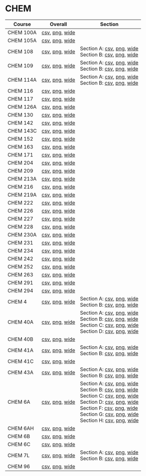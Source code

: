 # CHEM

| Course | Overall | Section |
| ------ | ------- | ------- |
| CHEM 100A | [csv](https://github.com/UCSD-Historical-Enrollment-Data/2024Fall/blob/main/overall/CHEM%20100A.csv), [png](https://raw.githubusercontent.com/UCSD-Historical-Enrollment-Data/2024Fall/main/plot_overall/CHEM%20100A.png), [wide](https://raw.githubusercontent.com/UCSD-Historical-Enrollment-Data/2024Fall/main/plot_overall_wide/CHEM%20100A.png) |  |
| CHEM 105A | [csv](https://github.com/UCSD-Historical-Enrollment-Data/2024Fall/blob/main/overall/CHEM%20105A.csv), [png](https://raw.githubusercontent.com/UCSD-Historical-Enrollment-Data/2024Fall/main/plot_overall/CHEM%20105A.png), [wide](https://raw.githubusercontent.com/UCSD-Historical-Enrollment-Data/2024Fall/main/plot_overall_wide/CHEM%20105A.png) |  |
| CHEM 108 | [csv](https://github.com/UCSD-Historical-Enrollment-Data/2024Fall/blob/main/overall/CHEM%20108.csv), [png](https://raw.githubusercontent.com/UCSD-Historical-Enrollment-Data/2024Fall/main/plot_overall/CHEM%20108.png), [wide](https://raw.githubusercontent.com/UCSD-Historical-Enrollment-Data/2024Fall/main/plot_overall_wide/CHEM%20108.png) | Section A: [csv](https://github.com/UCSD-Historical-Enrollment-Data/2024Fall/blob/main/section/CHEM%20108_A.csv), [png](https://raw.githubusercontent.com/UCSD-Historical-Enrollment-Data/2024Fall/main/plot_section/CHEM%20108_A.png), [wide](https://raw.githubusercontent.com/UCSD-Historical-Enrollment-Data/2024Fall/main/plot_section_wide/CHEM%20108_A.png)<br>Section B: [csv](https://github.com/UCSD-Historical-Enrollment-Data/2024Fall/blob/main/section/CHEM%20108_B.csv), [png](https://raw.githubusercontent.com/UCSD-Historical-Enrollment-Data/2024Fall/main/plot_section/CHEM%20108_B.png), [wide](https://raw.githubusercontent.com/UCSD-Historical-Enrollment-Data/2024Fall/main/plot_section_wide/CHEM%20108_B.png) |
| CHEM 109 | [csv](https://github.com/UCSD-Historical-Enrollment-Data/2024Fall/blob/main/overall/CHEM%20109.csv), [png](https://raw.githubusercontent.com/UCSD-Historical-Enrollment-Data/2024Fall/main/plot_overall/CHEM%20109.png), [wide](https://raw.githubusercontent.com/UCSD-Historical-Enrollment-Data/2024Fall/main/plot_overall_wide/CHEM%20109.png) | Section A: [csv](https://github.com/UCSD-Historical-Enrollment-Data/2024Fall/blob/main/section/CHEM%20109_A.csv), [png](https://raw.githubusercontent.com/UCSD-Historical-Enrollment-Data/2024Fall/main/plot_section/CHEM%20109_A.png), [wide](https://raw.githubusercontent.com/UCSD-Historical-Enrollment-Data/2024Fall/main/plot_section_wide/CHEM%20109_A.png)<br>Section B: [csv](https://github.com/UCSD-Historical-Enrollment-Data/2024Fall/blob/main/section/CHEM%20109_B.csv), [png](https://raw.githubusercontent.com/UCSD-Historical-Enrollment-Data/2024Fall/main/plot_section/CHEM%20109_B.png), [wide](https://raw.githubusercontent.com/UCSD-Historical-Enrollment-Data/2024Fall/main/plot_section_wide/CHEM%20109_B.png) |
| CHEM 114A | [csv](https://github.com/UCSD-Historical-Enrollment-Data/2024Fall/blob/main/overall/CHEM%20114A.csv), [png](https://raw.githubusercontent.com/UCSD-Historical-Enrollment-Data/2024Fall/main/plot_overall/CHEM%20114A.png), [wide](https://raw.githubusercontent.com/UCSD-Historical-Enrollment-Data/2024Fall/main/plot_overall_wide/CHEM%20114A.png) | Section A: [csv](https://github.com/UCSD-Historical-Enrollment-Data/2024Fall/blob/main/section/CHEM%20114A_A.csv), [png](https://raw.githubusercontent.com/UCSD-Historical-Enrollment-Data/2024Fall/main/plot_section/CHEM%20114A_A.png), [wide](https://raw.githubusercontent.com/UCSD-Historical-Enrollment-Data/2024Fall/main/plot_section_wide/CHEM%20114A_A.png)<br>Section B: [csv](https://github.com/UCSD-Historical-Enrollment-Data/2024Fall/blob/main/section/CHEM%20114A_B.csv), [png](https://raw.githubusercontent.com/UCSD-Historical-Enrollment-Data/2024Fall/main/plot_section/CHEM%20114A_B.png), [wide](https://raw.githubusercontent.com/UCSD-Historical-Enrollment-Data/2024Fall/main/plot_section_wide/CHEM%20114A_B.png) |
| CHEM 116 | [csv](https://github.com/UCSD-Historical-Enrollment-Data/2024Fall/blob/main/overall/CHEM%20116.csv), [png](https://raw.githubusercontent.com/UCSD-Historical-Enrollment-Data/2024Fall/main/plot_overall/CHEM%20116.png), [wide](https://raw.githubusercontent.com/UCSD-Historical-Enrollment-Data/2024Fall/main/plot_overall_wide/CHEM%20116.png) |  |
| CHEM 117 | [csv](https://github.com/UCSD-Historical-Enrollment-Data/2024Fall/blob/main/overall/CHEM%20117.csv), [png](https://raw.githubusercontent.com/UCSD-Historical-Enrollment-Data/2024Fall/main/plot_overall/CHEM%20117.png), [wide](https://raw.githubusercontent.com/UCSD-Historical-Enrollment-Data/2024Fall/main/plot_overall_wide/CHEM%20117.png) |  |
| CHEM 126A | [csv](https://github.com/UCSD-Historical-Enrollment-Data/2024Fall/blob/main/overall/CHEM%20126A.csv), [png](https://raw.githubusercontent.com/UCSD-Historical-Enrollment-Data/2024Fall/main/plot_overall/CHEM%20126A.png), [wide](https://raw.githubusercontent.com/UCSD-Historical-Enrollment-Data/2024Fall/main/plot_overall_wide/CHEM%20126A.png) |  |
| CHEM 130 | [csv](https://github.com/UCSD-Historical-Enrollment-Data/2024Fall/blob/main/overall/CHEM%20130.csv), [png](https://raw.githubusercontent.com/UCSD-Historical-Enrollment-Data/2024Fall/main/plot_overall/CHEM%20130.png), [wide](https://raw.githubusercontent.com/UCSD-Historical-Enrollment-Data/2024Fall/main/plot_overall_wide/CHEM%20130.png) |  |
| CHEM 142 | [csv](https://github.com/UCSD-Historical-Enrollment-Data/2024Fall/blob/main/overall/CHEM%20142.csv), [png](https://raw.githubusercontent.com/UCSD-Historical-Enrollment-Data/2024Fall/main/plot_overall/CHEM%20142.png), [wide](https://raw.githubusercontent.com/UCSD-Historical-Enrollment-Data/2024Fall/main/plot_overall_wide/CHEM%20142.png) |  |
| CHEM 143C | [csv](https://github.com/UCSD-Historical-Enrollment-Data/2024Fall/blob/main/overall/CHEM%20143C.csv), [png](https://raw.githubusercontent.com/UCSD-Historical-Enrollment-Data/2024Fall/main/plot_overall/CHEM%20143C.png), [wide](https://raw.githubusercontent.com/UCSD-Historical-Enrollment-Data/2024Fall/main/plot_overall_wide/CHEM%20143C.png) |  |
| CHEM 152 | [csv](https://github.com/UCSD-Historical-Enrollment-Data/2024Fall/blob/main/overall/CHEM%20152.csv), [png](https://raw.githubusercontent.com/UCSD-Historical-Enrollment-Data/2024Fall/main/plot_overall/CHEM%20152.png), [wide](https://raw.githubusercontent.com/UCSD-Historical-Enrollment-Data/2024Fall/main/plot_overall_wide/CHEM%20152.png) |  |
| CHEM 163 | [csv](https://github.com/UCSD-Historical-Enrollment-Data/2024Fall/blob/main/overall/CHEM%20163.csv), [png](https://raw.githubusercontent.com/UCSD-Historical-Enrollment-Data/2024Fall/main/plot_overall/CHEM%20163.png), [wide](https://raw.githubusercontent.com/UCSD-Historical-Enrollment-Data/2024Fall/main/plot_overall_wide/CHEM%20163.png) |  |
| CHEM 171 | [csv](https://github.com/UCSD-Historical-Enrollment-Data/2024Fall/blob/main/overall/CHEM%20171.csv), [png](https://raw.githubusercontent.com/UCSD-Historical-Enrollment-Data/2024Fall/main/plot_overall/CHEM%20171.png), [wide](https://raw.githubusercontent.com/UCSD-Historical-Enrollment-Data/2024Fall/main/plot_overall_wide/CHEM%20171.png) |  |
| CHEM 204 | [csv](https://github.com/UCSD-Historical-Enrollment-Data/2024Fall/blob/main/overall/CHEM%20204.csv), [png](https://raw.githubusercontent.com/UCSD-Historical-Enrollment-Data/2024Fall/main/plot_overall/CHEM%20204.png), [wide](https://raw.githubusercontent.com/UCSD-Historical-Enrollment-Data/2024Fall/main/plot_overall_wide/CHEM%20204.png) |  |
| CHEM 209 | [csv](https://github.com/UCSD-Historical-Enrollment-Data/2024Fall/blob/main/overall/CHEM%20209.csv), [png](https://raw.githubusercontent.com/UCSD-Historical-Enrollment-Data/2024Fall/main/plot_overall/CHEM%20209.png), [wide](https://raw.githubusercontent.com/UCSD-Historical-Enrollment-Data/2024Fall/main/plot_overall_wide/CHEM%20209.png) |  |
| CHEM 213A | [csv](https://github.com/UCSD-Historical-Enrollment-Data/2024Fall/blob/main/overall/CHEM%20213A.csv), [png](https://raw.githubusercontent.com/UCSD-Historical-Enrollment-Data/2024Fall/main/plot_overall/CHEM%20213A.png), [wide](https://raw.githubusercontent.com/UCSD-Historical-Enrollment-Data/2024Fall/main/plot_overall_wide/CHEM%20213A.png) |  |
| CHEM 216 | [csv](https://github.com/UCSD-Historical-Enrollment-Data/2024Fall/blob/main/overall/CHEM%20216.csv), [png](https://raw.githubusercontent.com/UCSD-Historical-Enrollment-Data/2024Fall/main/plot_overall/CHEM%20216.png), [wide](https://raw.githubusercontent.com/UCSD-Historical-Enrollment-Data/2024Fall/main/plot_overall_wide/CHEM%20216.png) |  |
| CHEM 219A | [csv](https://github.com/UCSD-Historical-Enrollment-Data/2024Fall/blob/main/overall/CHEM%20219A.csv), [png](https://raw.githubusercontent.com/UCSD-Historical-Enrollment-Data/2024Fall/main/plot_overall/CHEM%20219A.png), [wide](https://raw.githubusercontent.com/UCSD-Historical-Enrollment-Data/2024Fall/main/plot_overall_wide/CHEM%20219A.png) |  |
| CHEM 222 | [csv](https://github.com/UCSD-Historical-Enrollment-Data/2024Fall/blob/main/overall/CHEM%20222.csv), [png](https://raw.githubusercontent.com/UCSD-Historical-Enrollment-Data/2024Fall/main/plot_overall/CHEM%20222.png), [wide](https://raw.githubusercontent.com/UCSD-Historical-Enrollment-Data/2024Fall/main/plot_overall_wide/CHEM%20222.png) |  |
| CHEM 226 | [csv](https://github.com/UCSD-Historical-Enrollment-Data/2024Fall/blob/main/overall/CHEM%20226.csv), [png](https://raw.githubusercontent.com/UCSD-Historical-Enrollment-Data/2024Fall/main/plot_overall/CHEM%20226.png), [wide](https://raw.githubusercontent.com/UCSD-Historical-Enrollment-Data/2024Fall/main/plot_overall_wide/CHEM%20226.png) |  |
| CHEM 227 | [csv](https://github.com/UCSD-Historical-Enrollment-Data/2024Fall/blob/main/overall/CHEM%20227.csv), [png](https://raw.githubusercontent.com/UCSD-Historical-Enrollment-Data/2024Fall/main/plot_overall/CHEM%20227.png), [wide](https://raw.githubusercontent.com/UCSD-Historical-Enrollment-Data/2024Fall/main/plot_overall_wide/CHEM%20227.png) |  |
| CHEM 228 | [csv](https://github.com/UCSD-Historical-Enrollment-Data/2024Fall/blob/main/overall/CHEM%20228.csv), [png](https://raw.githubusercontent.com/UCSD-Historical-Enrollment-Data/2024Fall/main/plot_overall/CHEM%20228.png), [wide](https://raw.githubusercontent.com/UCSD-Historical-Enrollment-Data/2024Fall/main/plot_overall_wide/CHEM%20228.png) |  |
| CHEM 230A | [csv](https://github.com/UCSD-Historical-Enrollment-Data/2024Fall/blob/main/overall/CHEM%20230A.csv), [png](https://raw.githubusercontent.com/UCSD-Historical-Enrollment-Data/2024Fall/main/plot_overall/CHEM%20230A.png), [wide](https://raw.githubusercontent.com/UCSD-Historical-Enrollment-Data/2024Fall/main/plot_overall_wide/CHEM%20230A.png) |  |
| CHEM 231 | [csv](https://github.com/UCSD-Historical-Enrollment-Data/2024Fall/blob/main/overall/CHEM%20231.csv), [png](https://raw.githubusercontent.com/UCSD-Historical-Enrollment-Data/2024Fall/main/plot_overall/CHEM%20231.png), [wide](https://raw.githubusercontent.com/UCSD-Historical-Enrollment-Data/2024Fall/main/plot_overall_wide/CHEM%20231.png) |  |
| CHEM 234 | [csv](https://github.com/UCSD-Historical-Enrollment-Data/2024Fall/blob/main/overall/CHEM%20234.csv), [png](https://raw.githubusercontent.com/UCSD-Historical-Enrollment-Data/2024Fall/main/plot_overall/CHEM%20234.png), [wide](https://raw.githubusercontent.com/UCSD-Historical-Enrollment-Data/2024Fall/main/plot_overall_wide/CHEM%20234.png) |  |
| CHEM 242 | [csv](https://github.com/UCSD-Historical-Enrollment-Data/2024Fall/blob/main/overall/CHEM%20242.csv), [png](https://raw.githubusercontent.com/UCSD-Historical-Enrollment-Data/2024Fall/main/plot_overall/CHEM%20242.png), [wide](https://raw.githubusercontent.com/UCSD-Historical-Enrollment-Data/2024Fall/main/plot_overall_wide/CHEM%20242.png) |  |
| CHEM 252 | [csv](https://github.com/UCSD-Historical-Enrollment-Data/2024Fall/blob/main/overall/CHEM%20252.csv), [png](https://raw.githubusercontent.com/UCSD-Historical-Enrollment-Data/2024Fall/main/plot_overall/CHEM%20252.png), [wide](https://raw.githubusercontent.com/UCSD-Historical-Enrollment-Data/2024Fall/main/plot_overall_wide/CHEM%20252.png) |  |
| CHEM 263 | [csv](https://github.com/UCSD-Historical-Enrollment-Data/2024Fall/blob/main/overall/CHEM%20263.csv), [png](https://raw.githubusercontent.com/UCSD-Historical-Enrollment-Data/2024Fall/main/plot_overall/CHEM%20263.png), [wide](https://raw.githubusercontent.com/UCSD-Historical-Enrollment-Data/2024Fall/main/plot_overall_wide/CHEM%20263.png) |  |
| CHEM 291 | [csv](https://github.com/UCSD-Historical-Enrollment-Data/2024Fall/blob/main/overall/CHEM%20291.csv), [png](https://raw.githubusercontent.com/UCSD-Historical-Enrollment-Data/2024Fall/main/plot_overall/CHEM%20291.png), [wide](https://raw.githubusercontent.com/UCSD-Historical-Enrollment-Data/2024Fall/main/plot_overall_wide/CHEM%20291.png) |  |
| CHEM 294 | [csv](https://github.com/UCSD-Historical-Enrollment-Data/2024Fall/blob/main/overall/CHEM%20294.csv), [png](https://raw.githubusercontent.com/UCSD-Historical-Enrollment-Data/2024Fall/main/plot_overall/CHEM%20294.png), [wide](https://raw.githubusercontent.com/UCSD-Historical-Enrollment-Data/2024Fall/main/plot_overall_wide/CHEM%20294.png) |  |
| CHEM 4 | [csv](https://github.com/UCSD-Historical-Enrollment-Data/2024Fall/blob/main/overall/CHEM%204.csv), [png](https://raw.githubusercontent.com/UCSD-Historical-Enrollment-Data/2024Fall/main/plot_overall/CHEM%204.png), [wide](https://raw.githubusercontent.com/UCSD-Historical-Enrollment-Data/2024Fall/main/plot_overall_wide/CHEM%204.png) | Section A: [csv](https://github.com/UCSD-Historical-Enrollment-Data/2024Fall/blob/main/section/CHEM%204_A.csv), [png](https://raw.githubusercontent.com/UCSD-Historical-Enrollment-Data/2024Fall/main/plot_section/CHEM%204_A.png), [wide](https://raw.githubusercontent.com/UCSD-Historical-Enrollment-Data/2024Fall/main/plot_section_wide/CHEM%204_A.png)<br>Section B: [csv](https://github.com/UCSD-Historical-Enrollment-Data/2024Fall/blob/main/section/CHEM%204_B.csv), [png](https://raw.githubusercontent.com/UCSD-Historical-Enrollment-Data/2024Fall/main/plot_section/CHEM%204_B.png), [wide](https://raw.githubusercontent.com/UCSD-Historical-Enrollment-Data/2024Fall/main/plot_section_wide/CHEM%204_B.png) |
| CHEM 40A | [csv](https://github.com/UCSD-Historical-Enrollment-Data/2024Fall/blob/main/overall/CHEM%2040A.csv), [png](https://raw.githubusercontent.com/UCSD-Historical-Enrollment-Data/2024Fall/main/plot_overall/CHEM%2040A.png), [wide](https://raw.githubusercontent.com/UCSD-Historical-Enrollment-Data/2024Fall/main/plot_overall_wide/CHEM%2040A.png) | Section A: [csv](https://github.com/UCSD-Historical-Enrollment-Data/2024Fall/blob/main/section/CHEM%2040A_A.csv), [png](https://raw.githubusercontent.com/UCSD-Historical-Enrollment-Data/2024Fall/main/plot_section/CHEM%2040A_A.png), [wide](https://raw.githubusercontent.com/UCSD-Historical-Enrollment-Data/2024Fall/main/plot_section_wide/CHEM%2040A_A.png)<br>Section B: [csv](https://github.com/UCSD-Historical-Enrollment-Data/2024Fall/blob/main/section/CHEM%2040A_B.csv), [png](https://raw.githubusercontent.com/UCSD-Historical-Enrollment-Data/2024Fall/main/plot_section/CHEM%2040A_B.png), [wide](https://raw.githubusercontent.com/UCSD-Historical-Enrollment-Data/2024Fall/main/plot_section_wide/CHEM%2040A_B.png)<br>Section C: [csv](https://github.com/UCSD-Historical-Enrollment-Data/2024Fall/blob/main/section/CHEM%2040A_C.csv), [png](https://raw.githubusercontent.com/UCSD-Historical-Enrollment-Data/2024Fall/main/plot_section/CHEM%2040A_C.png), [wide](https://raw.githubusercontent.com/UCSD-Historical-Enrollment-Data/2024Fall/main/plot_section_wide/CHEM%2040A_C.png)<br>Section D: [csv](https://github.com/UCSD-Historical-Enrollment-Data/2024Fall/blob/main/section/CHEM%2040A_D.csv), [png](https://raw.githubusercontent.com/UCSD-Historical-Enrollment-Data/2024Fall/main/plot_section/CHEM%2040A_D.png), [wide](https://raw.githubusercontent.com/UCSD-Historical-Enrollment-Data/2024Fall/main/plot_section_wide/CHEM%2040A_D.png) |
| CHEM 40B | [csv](https://github.com/UCSD-Historical-Enrollment-Data/2024Fall/blob/main/overall/CHEM%2040B.csv), [png](https://raw.githubusercontent.com/UCSD-Historical-Enrollment-Data/2024Fall/main/plot_overall/CHEM%2040B.png), [wide](https://raw.githubusercontent.com/UCSD-Historical-Enrollment-Data/2024Fall/main/plot_overall_wide/CHEM%2040B.png) |  |
| CHEM 41A | [csv](https://github.com/UCSD-Historical-Enrollment-Data/2024Fall/blob/main/overall/CHEM%2041A.csv), [png](https://raw.githubusercontent.com/UCSD-Historical-Enrollment-Data/2024Fall/main/plot_overall/CHEM%2041A.png), [wide](https://raw.githubusercontent.com/UCSD-Historical-Enrollment-Data/2024Fall/main/plot_overall_wide/CHEM%2041A.png) | Section A: [csv](https://github.com/UCSD-Historical-Enrollment-Data/2024Fall/blob/main/section/CHEM%2041A_A.csv), [png](https://raw.githubusercontent.com/UCSD-Historical-Enrollment-Data/2024Fall/main/plot_section/CHEM%2041A_A.png), [wide](https://raw.githubusercontent.com/UCSD-Historical-Enrollment-Data/2024Fall/main/plot_section_wide/CHEM%2041A_A.png)<br>Section B: [csv](https://github.com/UCSD-Historical-Enrollment-Data/2024Fall/blob/main/section/CHEM%2041A_B.csv), [png](https://raw.githubusercontent.com/UCSD-Historical-Enrollment-Data/2024Fall/main/plot_section/CHEM%2041A_B.png), [wide](https://raw.githubusercontent.com/UCSD-Historical-Enrollment-Data/2024Fall/main/plot_section_wide/CHEM%2041A_B.png) |
| CHEM 41C | [csv](https://github.com/UCSD-Historical-Enrollment-Data/2024Fall/blob/main/overall/CHEM%2041C.csv), [png](https://raw.githubusercontent.com/UCSD-Historical-Enrollment-Data/2024Fall/main/plot_overall/CHEM%2041C.png), [wide](https://raw.githubusercontent.com/UCSD-Historical-Enrollment-Data/2024Fall/main/plot_overall_wide/CHEM%2041C.png) |  |
| CHEM 43A | [csv](https://github.com/UCSD-Historical-Enrollment-Data/2024Fall/blob/main/overall/CHEM%2043A.csv), [png](https://raw.githubusercontent.com/UCSD-Historical-Enrollment-Data/2024Fall/main/plot_overall/CHEM%2043A.png), [wide](https://raw.githubusercontent.com/UCSD-Historical-Enrollment-Data/2024Fall/main/plot_overall_wide/CHEM%2043A.png) | Section A: [csv](https://github.com/UCSD-Historical-Enrollment-Data/2024Fall/blob/main/section/CHEM%2043A_A.csv), [png](https://raw.githubusercontent.com/UCSD-Historical-Enrollment-Data/2024Fall/main/plot_section/CHEM%2043A_A.png), [wide](https://raw.githubusercontent.com/UCSD-Historical-Enrollment-Data/2024Fall/main/plot_section_wide/CHEM%2043A_A.png)<br>Section B: [csv](https://github.com/UCSD-Historical-Enrollment-Data/2024Fall/blob/main/section/CHEM%2043A_B.csv), [png](https://raw.githubusercontent.com/UCSD-Historical-Enrollment-Data/2024Fall/main/plot_section/CHEM%2043A_B.png), [wide](https://raw.githubusercontent.com/UCSD-Historical-Enrollment-Data/2024Fall/main/plot_section_wide/CHEM%2043A_B.png) |
| CHEM 6A | [csv](https://github.com/UCSD-Historical-Enrollment-Data/2024Fall/blob/main/overall/CHEM%206A.csv), [png](https://raw.githubusercontent.com/UCSD-Historical-Enrollment-Data/2024Fall/main/plot_overall/CHEM%206A.png), [wide](https://raw.githubusercontent.com/UCSD-Historical-Enrollment-Data/2024Fall/main/plot_overall_wide/CHEM%206A.png) | Section A: [csv](https://github.com/UCSD-Historical-Enrollment-Data/2024Fall/blob/main/section/CHEM%206A_A.csv), [png](https://raw.githubusercontent.com/UCSD-Historical-Enrollment-Data/2024Fall/main/plot_section/CHEM%206A_A.png), [wide](https://raw.githubusercontent.com/UCSD-Historical-Enrollment-Data/2024Fall/main/plot_section_wide/CHEM%206A_A.png)<br>Section B: [csv](https://github.com/UCSD-Historical-Enrollment-Data/2024Fall/blob/main/section/CHEM%206A_B.csv), [png](https://raw.githubusercontent.com/UCSD-Historical-Enrollment-Data/2024Fall/main/plot_section/CHEM%206A_B.png), [wide](https://raw.githubusercontent.com/UCSD-Historical-Enrollment-Data/2024Fall/main/plot_section_wide/CHEM%206A_B.png)<br>Section C: [csv](https://github.com/UCSD-Historical-Enrollment-Data/2024Fall/blob/main/section/CHEM%206A_C.csv), [png](https://raw.githubusercontent.com/UCSD-Historical-Enrollment-Data/2024Fall/main/plot_section/CHEM%206A_C.png), [wide](https://raw.githubusercontent.com/UCSD-Historical-Enrollment-Data/2024Fall/main/plot_section_wide/CHEM%206A_C.png)<br>Section D: [csv](https://github.com/UCSD-Historical-Enrollment-Data/2024Fall/blob/main/section/CHEM%206A_D.csv), [png](https://raw.githubusercontent.com/UCSD-Historical-Enrollment-Data/2024Fall/main/plot_section/CHEM%206A_D.png), [wide](https://raw.githubusercontent.com/UCSD-Historical-Enrollment-Data/2024Fall/main/plot_section_wide/CHEM%206A_D.png)<br>Section F: [csv](https://github.com/UCSD-Historical-Enrollment-Data/2024Fall/blob/main/section/CHEM%206A_F.csv), [png](https://raw.githubusercontent.com/UCSD-Historical-Enrollment-Data/2024Fall/main/plot_section/CHEM%206A_F.png), [wide](https://raw.githubusercontent.com/UCSD-Historical-Enrollment-Data/2024Fall/main/plot_section_wide/CHEM%206A_F.png)<br>Section G: [csv](https://github.com/UCSD-Historical-Enrollment-Data/2024Fall/blob/main/section/CHEM%206A_G.csv), [png](https://raw.githubusercontent.com/UCSD-Historical-Enrollment-Data/2024Fall/main/plot_section/CHEM%206A_G.png), [wide](https://raw.githubusercontent.com/UCSD-Historical-Enrollment-Data/2024Fall/main/plot_section_wide/CHEM%206A_G.png)<br>Section H: [csv](https://github.com/UCSD-Historical-Enrollment-Data/2024Fall/blob/main/section/CHEM%206A_H.csv), [png](https://raw.githubusercontent.com/UCSD-Historical-Enrollment-Data/2024Fall/main/plot_section/CHEM%206A_H.png), [wide](https://raw.githubusercontent.com/UCSD-Historical-Enrollment-Data/2024Fall/main/plot_section_wide/CHEM%206A_H.png) |
| CHEM 6AH | [csv](https://github.com/UCSD-Historical-Enrollment-Data/2024Fall/blob/main/overall/CHEM%206AH.csv), [png](https://raw.githubusercontent.com/UCSD-Historical-Enrollment-Data/2024Fall/main/plot_overall/CHEM%206AH.png), [wide](https://raw.githubusercontent.com/UCSD-Historical-Enrollment-Data/2024Fall/main/plot_overall_wide/CHEM%206AH.png) |  |
| CHEM 6B | [csv](https://github.com/UCSD-Historical-Enrollment-Data/2024Fall/blob/main/overall/CHEM%206B.csv), [png](https://raw.githubusercontent.com/UCSD-Historical-Enrollment-Data/2024Fall/main/plot_overall/CHEM%206B.png), [wide](https://raw.githubusercontent.com/UCSD-Historical-Enrollment-Data/2024Fall/main/plot_overall_wide/CHEM%206B.png) |  |
| CHEM 6C | [csv](https://github.com/UCSD-Historical-Enrollment-Data/2024Fall/blob/main/overall/CHEM%206C.csv), [png](https://raw.githubusercontent.com/UCSD-Historical-Enrollment-Data/2024Fall/main/plot_overall/CHEM%206C.png), [wide](https://raw.githubusercontent.com/UCSD-Historical-Enrollment-Data/2024Fall/main/plot_overall_wide/CHEM%206C.png) |  |
| CHEM 7L | [csv](https://github.com/UCSD-Historical-Enrollment-Data/2024Fall/blob/main/overall/CHEM%207L.csv), [png](https://raw.githubusercontent.com/UCSD-Historical-Enrollment-Data/2024Fall/main/plot_overall/CHEM%207L.png), [wide](https://raw.githubusercontent.com/UCSD-Historical-Enrollment-Data/2024Fall/main/plot_overall_wide/CHEM%207L.png) | Section A: [csv](https://github.com/UCSD-Historical-Enrollment-Data/2024Fall/blob/main/section/CHEM%207L_A.csv), [png](https://raw.githubusercontent.com/UCSD-Historical-Enrollment-Data/2024Fall/main/plot_section/CHEM%207L_A.png), [wide](https://raw.githubusercontent.com/UCSD-Historical-Enrollment-Data/2024Fall/main/plot_section_wide/CHEM%207L_A.png)<br>Section B: [csv](https://github.com/UCSD-Historical-Enrollment-Data/2024Fall/blob/main/section/CHEM%207L_B.csv), [png](https://raw.githubusercontent.com/UCSD-Historical-Enrollment-Data/2024Fall/main/plot_section/CHEM%207L_B.png), [wide](https://raw.githubusercontent.com/UCSD-Historical-Enrollment-Data/2024Fall/main/plot_section_wide/CHEM%207L_B.png) |
| CHEM 96 | [csv](https://github.com/UCSD-Historical-Enrollment-Data/2024Fall/blob/main/overall/CHEM%2096.csv), [png](https://raw.githubusercontent.com/UCSD-Historical-Enrollment-Data/2024Fall/main/plot_overall/CHEM%2096.png), [wide](https://raw.githubusercontent.com/UCSD-Historical-Enrollment-Data/2024Fall/main/plot_overall_wide/CHEM%2096.png) |  |
